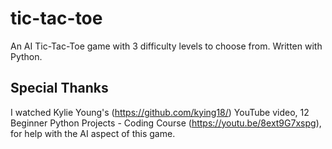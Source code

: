 # tic-tac-toe
An AI Tic-Tac-Toe game with 3 difficulty levels to choose from. Written with Python.

## Special Thanks
I watched Kylie Young's (https://github.com/kying18/) YouTube video, 12 Beginner Python Projects - Coding Course (https://youtu.be/8ext9G7xspg), for help with the AI aspect of this game.
